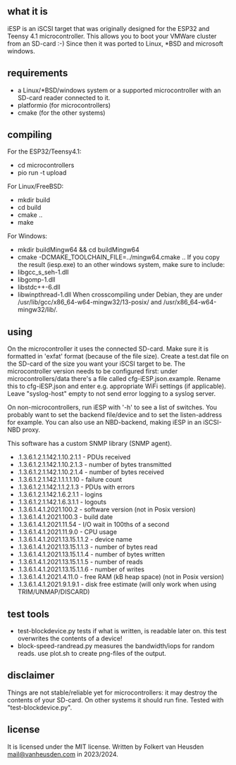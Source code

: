 what it is
----------
iESP is an iSCSI target that was originally designed for the ESP32 and Teensy 4.1 microcontroller. This allows you to boot your VMWare cluster from an SD-card :-)
Since then it was ported to Linux, \*BSD and microsoft windows.


requirements
------------
* a Linux/\*BSD/windows system or a supported microcontroller with an SD-card reader connected to it.
* platformio (for microcontrollers)
* cmake (for the other systems)


compiling
---------
For the ESP32/Teensy4.1:
* cd microcontrollers
* pio run -t upload

For Linux/FreeBSD:
* mkdir build
* cd build
* cmake ..
* make

For Windows:
* mkdir buildMingw64 && cd buildMingw64
* cmake -DCMAKE_TOOLCHAIN_FILE=../mingw64.cmake ..
If you copy the result (iesp.exe) to an other windows system, make sure to include:
* libgcc_s_seh-1.dll
* libgomp-1.dll
* libstdc++-6.dll
* libwinpthread-1.dll
When crosscompiling under Debian, they are under /usr/lib/gcc/x86_64-w64-mingw32/13-posix/ and /usr/x86_64-w64-mingw32/lib/.


using
-----
On the microcontroller it uses the connected SD-card. Make sure it is formatted in 'exfat' format (because of the file size). Create a test.dat file on the SD-card of the size you want your iSCSI target to be. The microcontroller version needs to be configured first: under microcontrollers/data there's a file called cfg-iESP.json.example. Rename this to cfg-iESP.json and enter e.g. appropriate WiFi settings (if applicable). Leave "syslog-host" empty to not send error logging to a syslog server.

On non-microcontrollers, run iESP with '-h' to see a list of switches. You probably want to set the backend file/device and to set the listen-address for example. You can also use an NBD-backend, making iESP in an iSCSI-NBD proxy.

This software has a custom SNMP library (SNMP agent).
* .1.3.6.1.2.1.142.1.10.2.1.1   - PDUs received
* .1.3.6.1.2.1.142.1.10.2.1.3   - number of bytes transmitted
* .1.3.6.1.2.1.142.1.10.2.1.4   - number of bytes received
* .1.3.6.1.2.1.142.1.1.1.1.10   - failure count
* .1.3.6.1.2.1.142.1.1.2.1.3    - PDUs with errors
* .1.3.6.1.2.1.142.1.6.2.1.1    - logins
* .1.3.6.1.2.1.142.1.6.3.1.1    - logouts
* .1.3.6.1.4.1.2021.100.2       - software version (not in Posix version)
* .1.3.6.1.4.1.2021.100.3       - build date
* .1.3.6.1.4.1.2021.11.54       - I/O wait in 100ths of a second
* .1.3.6.1.4.1.2021.11.9.0      - CPU usage
* .1.3.6.1.4.1.2021.13.15.1.1.2 - device name
* .1.3.6.1.4.1.2021.13.15.1.1.3 - number of bytes read
* .1.3.6.1.4.1.2021.13.15.1.1.4 - number of bytes written
* .1.3.6.1.4.1.2021.13.15.1.1.5 - number of reads
* .1.3.6.1.4.1.2021.13.15.1.1.6 - number of writes
* .1.3.6.1.4.1.2021.4.11.0      - free RAM (kB heap space)       (not in Posix version)
* .1.3.6.1.4.1.2021.9.1.9.1     - disk free estimate (will only work when using TRIM/UNMAP/DISCARD)


test tools
----------
* test-blockdevice.py  tests if what is written, is readable later on. this test overwrites the contents of a device!
* block-speed-randread.py  measures the bandwidth/iops for random reads. use plot.sh to create png-files of the output.


disclaimer
----------
Things are not stable/reliable yet for microcontrollers: it may destroy the contents of your SD-card.
On other systems it should run fine. Tested with "test-blockdevice.py".


license
-------
It is licensed under the MIT license.
Written by Folkert van Heusden <mail@vanheusden.com> in 2023/2024.
